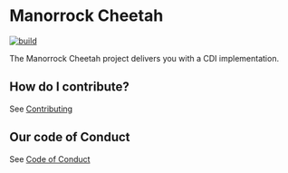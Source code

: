 # Manorrock Cheetah

[![build](https://github.com/manorrock/cheetah/actions/workflows/build.yml/badge.svg)](https://github.com/manorrock/cheetah/actions/workflows/build.yml)

The Manorrock Cheetah project delivers you with a CDI implementation.

## How do I contribute?

See [Contributing](CONTRIBUTING.md)

## Our code of Conduct

See [Code of Conduct](CODE_OF_CONDUCT.md)
